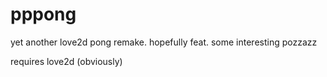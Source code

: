 # pppong
 yet another love2d pong remake. hopefully feat. some interesting pozzazz

requires love2d (obviously)
